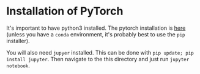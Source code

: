 
# Installation of PyTorch

It's important to have python3 installed. The pytorch installation is [here](http://pytorch.org/) (unless you have a `conda` environment, it's probably best to use the `pip` installer).

You will also need `jupyer` installed. This can be done with `pip update; pip install jupyter`. Then navigate to the this directory and just run `jupyter notebook`. 